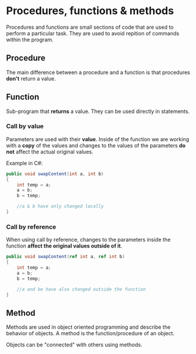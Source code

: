 # Procedures, functions & methods

Procedures and functions are small sections of code that are used to perform a particular task. They are used to avoid repition of commands within the program.

## Procedure

The main difference between a procedure and a function is that procedures **don't** return a value.

## Function

Sub-program that **returns** a value. They can be used directly in statements.

### Call by value

Parameters are used with their **value**. Inside of the function we are working with a **copy** of the values and changes to the values of the parameters **do not** affect the actual original values.

Example in C#:

```csharp
public void swapContent(int a, int b)
{
    int temp = a;
    a = b;
    b = temp;

    //a & b have only changed locally
}
```

### Call by reference

When using call by reference, changes to the parameters inside the function **affect the original values outside of it**.

```csharp
public void swapContent(ref int a, ref int b)
{
    int temp = a;
    a = b;
    b = temp;

    //a and be have also changed outside the function
}
```

## Method

Methods are used in object oriented programming and describe the behavior of objects. A method is the function/procedure of an object.

Objects can be "connected" with others using methods.
